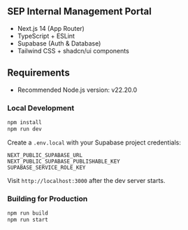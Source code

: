 ## SEP Internal Management Portal

- Next.js 14 (App Router)
- TypeScript + ESLint
- Supabase (Auth & Database)
- Tailwind CSS + shadcn/ui components

## Requirements

- Recommended Node.js version: v22.20.0

### Local Development

```bash
npm install
npm run dev
```

Create a `.env.local` with your Supabase project credentials:

```
NEXT_PUBLIC_SUPABASE_URL
NEXT_PUBLIC_SUPABASE_PUBLISHABLE_KEY
SUPABASE_SERVICE_ROLE_KEY
```

Visit `http://localhost:3000` after the dev server starts.

### Building for Production

```bash
npm run build
npm run start
```
